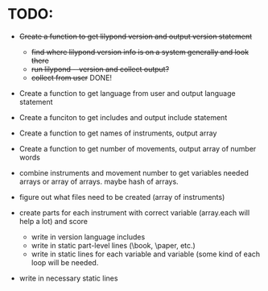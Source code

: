 # TODO:
* ~~Create a function to get lilypond version and output version statement~~
    * ~~find where lilypond version info is on a system generally and look there~~
    * ~~run lilypond --version and collect output?~~
    * ~~collect from user~~ DONE!
* Create a function to get language from user and output language statement
* Create a funciton to get includes and output include statement 
* Create a function to get names of instruments, output array
* Create a function to get number of movements, output array of number words

* combine instruments and movement number to get variables needed arrays or
  array of arrays. maybe hash of arrays.
* figure out what files need to be created (array of instruments)
* create parts for each instrument with correct variable (array.each will help
  a lot) and score
    * write in version language includes
    * write in static part-level lines (\book, \paper, etc.)
    * write in static lines for each variable and variable (some kind of each
    loop will be needed.
* write in necessary static lines
  
